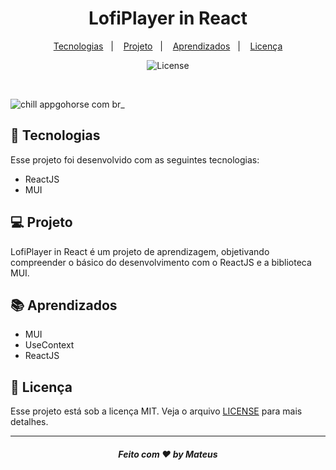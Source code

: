 <h1 align="center">
  LofiPlayer in React
</h1>

<p align="center">
  <a href="#-tecnologias">Tecnologias</a>&nbsp;&nbsp;&nbsp;|&nbsp;&nbsp;&nbsp;
  <a href="#-projeto">Projeto</a>&nbsp;&nbsp;&nbsp;|&nbsp;&nbsp;&nbsp;
  <a href="#-aprendizados">Aprendizados</a>&nbsp;&nbsp;&nbsp;|&nbsp;&nbsp;&nbsp;
  <a href="#memo-licença">Licença</a>
</p>

<p align="center">
  <img alt="License" src="https://img.shields.io/static/v1?label=license&message=MIT&color=49AA26&labelColor=000000">
</p>
<br>

![chill appgohorse com br_](https://user-images.githubusercontent.com/62969620/181406578-6dee917a-0f9c-40a0-9ffa-5a53a1c024b9.png)

## 🚀 Tecnologias

Esse projeto foi desenvolvido com as seguintes tecnologias:

- ReactJS
- MUI

## 💻 Projeto

 LofiPlayer in React é um projeto de aprendizagem, objetivando compreender o básico do desenvolvimento com o ReactJS e a biblioteca MUI.

## 📚 Aprendizados

- MUI
- UseContext
- ReactJS

## :memo: Licença

Esse projeto está sob a licença MIT. Veja o arquivo [LICENSE](/LICENSE) para mais detalhes.

---

<h5 align="center">
 Feito com ♥ by Mateus
</h5>

